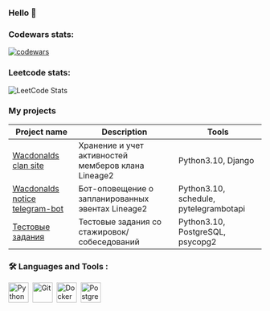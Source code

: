 ### Hello 👋

### Codewars stats:
[![codewars](https://www.codewars.com/users/Kobatoha/badges/large)](https://www.codewars.com/users/Kobatoha)
### Leetcode stats:
![LeetCode Stats](https://leetcard.jacoblin.cool/Kobatoha?theme=dark&font=Jura)


### My projects
| Project name | Description | Tools |
|--------------|-------------|-------|
| [Wacdonalds clan site](https://github.com/Kobatoha/wacdonalds) | Хранение и учет активностей мемберов клана Lineage2 | Python3.10, Django |
| [Wacdonalds notice telegram-bot](https://github.com/Kobatoha/Wacdonalds_telebot) | Бот-оповещение о запланированных эвентах Lineage2 | Python3.10, schedule, pytelegrambotapi |
| [Тестовые задания](https://github.com/Kobatoha/Test-tasks) | Тестовые задания со стажировок/собеседований | Python3.10, PostgreSQL, psycopg2 |


### :hammer_and_wrench: Languages and Tools :
<div>
  <img src="https://cdn-icons-png.flaticon.com/512/5968/5968350.png" title="Python" alt="Python" width="40" height="40"/>&nbsp;
  <img src="https://cdn-icons-png.flaticon.com/512/4494/4494748.png" title="Git" alt="Git" width="40" height="40"/>&nbsp;
  <img src="https://cdn-icons-png.flaticon.com/512/5969/5969059.png" title="Docker" alt="Docker" width="40" height="40"/>&nbsp;
  <img src="https://cdn-icons-png.flaticon.com/512/5968/5968342.png" title="PostgreSQL" alt="PostgreSQL" width="40" height="40"/>&nbsp;
</div>
